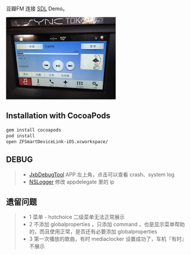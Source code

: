 
豆瓣FM 连接 [SDL](https://github.com/QiuZhiFei/sdl_ios) Demo。

![](Snapshot/server.JPG)

## Installation with CocoaPods

```
gem install cocoapods
pod install
open ZFSmartDeviceLink-iOS.xcworkspace/

```


## DEBUG 

> - [JxbDebugTool](https://github.com/JxbSir/JxbDebugTool) APP 左上角，点击可以查看 crash、system log
> - [NSLogger](https://github.com/fpillet/NSLogger) 修改 appdelegate 里的 ip

## 遗留问题

> - 1 菜单 - hotchoice 二级菜单无法正常展示
> - 2 不添加 globalproperties ，只添加 command ，也是显示菜单帮助的，而且使用正常，是否还有必要添加 globalproperties
> - 3 第一次播放的歌曲，有时 mediaclocker 设置成功了，车机『有时』不展示
